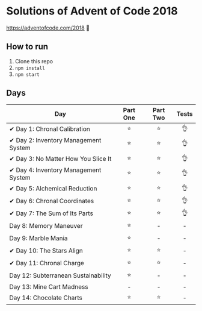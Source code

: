 # Solutions of Advent of Code 2018

https://adventofcode.com/2018 🎄


## How to run
1. Clone this repo
2. `npm install`
3. `npm start`

## Days

| Day  | Part One | Part Two | Tests |
|---|:---:|:---:|:---:|
|✔ Day 1: Chronal Calibration | ⭐️ | ⭐️ | 👌 |
|✔ Day 2: Inventory Management System | ⭐ | ⭐ | 👌 |
|✔ Day 3: No Matter How You Slice It  | ⭐ | ⭐ | 👌 |
|✔ Day 4: Inventory Management System | ⭐ | ⭐ | 👌 |
|✔ Day 5: Alchemical Reduction | ⭐ | ⭐ | 👌 |
|✔ Day 6: Chronal Coordinates | ⭐ | ⭐ | 👌 |
|✔ Day 7: The Sum of Its Parts | ⭐ | ⭐ | 👌 |
|Day 8: Memory Maneuver | ⭐ | - | - |
|Day 9: Marble Mania | ⭐ | - | - |
|✔ Day 10: The Stars Align | ⭐ | ⭐ | - |
|✔ Day 11: Chronal Charge | ⭐ | ⭐ | - |
| Day 12: Subterranean Sustainability | ⭐ | - | - |
| Day 13: Mine Cart Madness | - | - | - |
| Day 14: Chocolate Charts | ⭐ | ⭐ | - |
